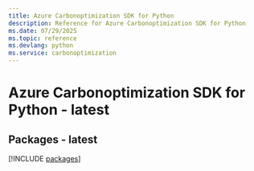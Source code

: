 ```yaml
---
title: Azure Carbonoptimization SDK for Python
description: Reference for Azure Carbonoptimization SDK for Python
ms.date: 07/29/2025
ms.topic: reference
ms.devlang: python
ms.service: carbonoptimization
---
```

# Azure Carbonoptimization SDK for Python - latest
## Packages - latest
[!INCLUDE [packages](carbonoptimization-index.md)]